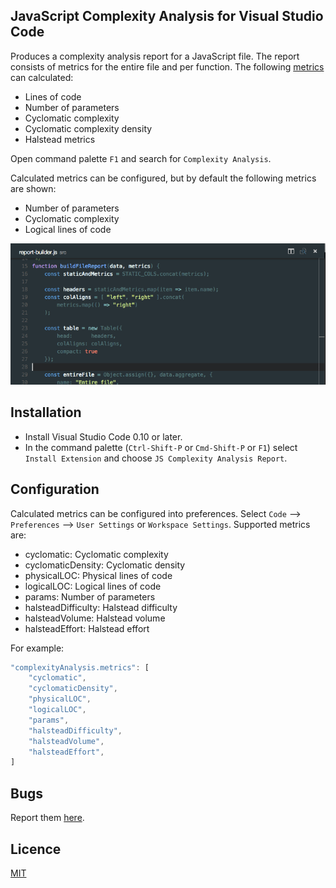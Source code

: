 ## JavaScript Complexity Analysis for Visual Studio Code
Produces a complexity analysis report for a JavaScript file. The report consists of metrics for the entire file and per function. The following [metrics] can calculated:

* Lines of code
* Number of parameters
* Cyclomatic complexity
* Cyclomatic complexity density
* Halstead metrics

Open command palette `F1` and search for `Complexity Analysis`.

Calculated metrics can be configured, but by default the following metrics are shown:
* Number of parameters
* Cyclomatic complexity
* Logical lines of code

![GIF](images/cmd.gif)


## Installation
* Install Visual Studio Code 0.10 or later.
* In the command palette (`Ctrl-Shift-P` or `Cmd-Shift-P` or `F1`) select `Install Extension` and choose `JS Complexity Analysis Report`.


## Configuration
Calculated metrics can be configured into preferences. Select `Code` --> `Preferences` --> `User Settings` or `Workspace Settings`. Supported metrics are:
* cyclomatic: Cyclomatic complexity
* cyclomaticDensity: Cyclomatic density
* physicalLOC: Physical lines of code
* logicalLOC: Logical lines of code
* params: Number of parameters
* halsteadDifficulty: Halstead difficulty
* halsteadVolume: Halstead volume
* halsteadEffort: Halstead effort

For example:

```javascript
"complexityAnalysis.metrics": [
    "cyclomatic",
    "cyclomaticDensity",
    "physicalLOC",
    "logicalLOC",
    "params",
    "halsteadDifficulty",
    "halsteadVolume",
    "halsteadEffort",
]
````


## Bugs
Report them [here](https://github.com/tomi/vscode-js-complexity-analysis/issues).


## Licence
[MIT](https://github.com/tomi/vscode-js-complexity-analysis)

[metrics]: https://github.com/jared-stilwell/escomplex#metrics
